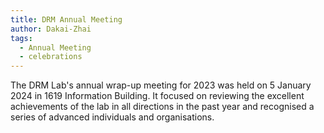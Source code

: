 ```yaml
---
title: DRM Annual Meeting
author: Dakai-Zhai
tags:
  - Annual Meeting
  - celebrations
---
```


The DRM Lab's annual wrap-up meeting for 2023 was held on 5 January 2024 in 1619 Information Building. It focused on reviewing the excellent achievements of the lab in all directions in the past year and recognised a series of advanced individuals and organisations.
